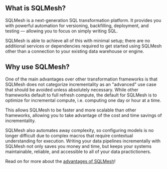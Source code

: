 ## What is SQLMesh?

SQLMesh is a next-generation SQL transformation platform. It provides you with powerful automation for versioning, backfilling, deployment, and testing &mdash; allowing you to focus on simply writing SQL.

SQLMesh is able to achieve all of this with minimal setup; there are no additional services or dependencies required to get started using SQLMesh other than a connection to your existing data warehouse or engine.

## Why use SQLMesh?

One of the main advantages over other transformation frameworks is that SQLMesh does not categorize incrementality as an "advanced" use case that should be avoided unless absolutely necessary. While other frameworks default to full refresh compute, the default for SQLMesh is to optimize for incremental compute, i.e. computing one day or hour at a time. 

This allows SQLMesh to be faster and more scalable than other frameworks, allowing you to take advantage of the cost and time savings of incrementality.

SQLMesh also automates away complexity, so configuring models is no longer difficult due to complex macros that require contextual understanding for execution. Writing your data pipelines incrementally with SQLMesh not only saves you money and time, but keeps your systems maintainable, reliable, and accessible to all of your data practictioners.

Read on for more about the [advantages of SQLMesh](/why_sqlmesh)!

